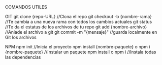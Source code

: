 
COMANDOS UTILES

GIT
git clone {repo-URL} //Clona el repo
git checkout -b {nombre-rama} //Te cambia a una nueva rama con todos los cambios actuales
git status //Te da el estatus de los archivos de tu repo
git add {nombre-archivo} //Aniade el archivo a git
git commit -m "{mensaje}" //guarda localmente en Git los archivos

NPM
npm init //Inicia el proyecto
npm install {nombre-paquete} o npm i {nombre-paquete} //Instalar un paquete
npm install o npm i //Instala todas las dependencias